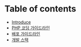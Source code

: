 # Table of contents

* [Introduce](README.md)
* [PHP 코딩 가이드라인](php-coding-guidelines.md)
* [배포 가이드라인](deploy-guidelines.md)
* [개발 스택](stacks.md)
